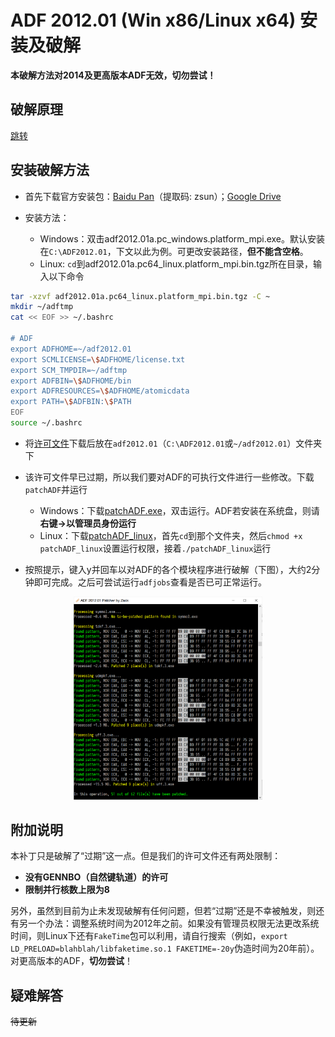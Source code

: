 # ADF 2012.01 (Win x86/Linux x64) 安装及破解

**本破解方法对2014及更高版本ADF无效，切勿尝试！**

## 破解原理
[跳转](/adf/adfm.md)

## 安装破解方法
* 首先下载官方安装包：[Baidu Pan](https://pan.baidu.com/s/1U9aMcbzxK4tfADx824h29A)（提取码: zsun）；[Google Drive](https://drive.google.com/open?id=1l5BSEqnjJ3oy0nED_RWhio38qbxDaWKI)
* 安装方法：

  * Windows：双击adf2012.01a.pc_windows.platform_mpi.exe。默认安装在`C:\ADF2012.01`，下文以此为例。可更改安装路径，**但不能含空格**。
  * Linux: `cd`到adf2012.01a.pc64_linux.platform_mpi.bin.tgz所在目录，输入以下命令
  
```bash
tar -xzvf adf2012.01a.pc64_linux.platform_mpi.bin.tgz -C ~
mkdir ~/adftmp
cat << EOF >> ~/.bashrc

# ADF
export ADFHOME=~/adf2012.01
export SCMLICENSE=\$ADFHOME/license.txt
export SCM_TMPDIR=~/adftmp
export ADFBIN=\$ADFHOME/bin
export ADFRESOURCES=\$ADFHOME/atomicdata
export PATH=\$ADFBIN:\$PATH
EOF
source ~/.bashrc
```
* 将[许可文件](https://github.com/Z-H-Sun/MRN-ADF_Patch/raw/master/ADF_utils/license.txt)下载后放在`adf2012.01`（`C:\ADF2012.01`或`~/adf2012.01`）文件夹下

* 该许可文件早已过期，所以我们要对ADF的可执行文件进行一些修改。下载`patchADF`并运行

  * Windows：下载[patchADF.exe](https://github.com/Z-H-Sun/MRN-ADF_Patch/releases/download/v2.0/patchADF.exe)，双击运行。ADF若安装在系统盘，则请**右键->以管理员身份运行**
  * Linux：下载[patchADF_linux](https://github.com/Z-H-Sun/MRN-ADF_Patch/releases/download/v2.0/patchADF_linux)，首先`cd`到那个文件夹，然后`chmod +x patchADF_linux`设置运行权限，接着`./patchADF_linux`运行

* 按照提示，键入y并回车以对ADF的各个模块程序进行破解（下图），大约2分钟即可完成。之后可尝试运行`adfjobs`查看是否已可正常运行。
<p align="center"><img width="60%" height="60%" src="/adf/1.png"></p>

## 附加说明
本补丁只是破解了“过期”这一点。但是我们的许可文件还有两处限制：
* **没有GENNBO（自然键轨道）的许可**
* **限制并行核数上限为8**

另外，虽然到目前为止未发现破解有任何问题，但若“过期”还是不幸被触发，则还有另一个办法：调整系统时间为2012年之前。如果没有管理员权限无法更改系统时间，则Linux下还有`FakeTime`包可以利用，请自行搜索（例如，`export LD_PRELOAD=blahblah/libfaketime.so.1 FAKETIME=-20y`伪造时间为20年前）。对更高版本的ADF，**切勿尝试**！

## 疑难解答
~~待更新~~

